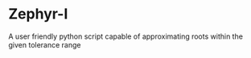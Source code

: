 # Zephyr-I
 A user friendly python script capable of approximating roots within the given tolerance range
